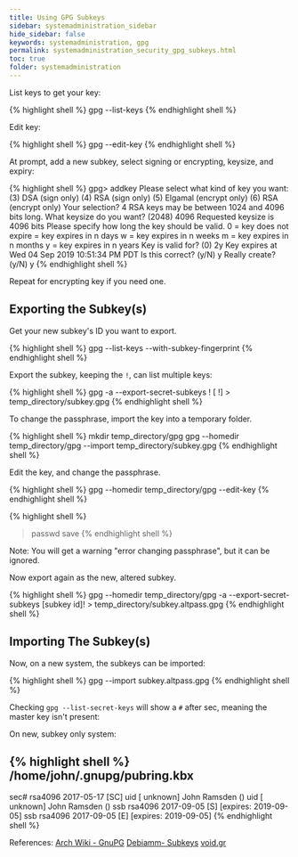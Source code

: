 ```yaml
---
title: Using GPG Subkeys
sidebar: systemadministration_sidebar
hide_sidebar: false
keywords: systemadministration, gpg
permalink: systemadministration_security_gpg_subkeys.html
toc: true
folder: systemadministration
---
```


List keys to get your key:

{% highlight shell %}
gpg --list-keys
{% endhighlight shell %}

Edit key:

{% highlight shell %}
gpg --edit-key <KEY ID>
{% endhighlight shell %}

At prompt, add a new subkey, select signing or encrypting, keysize, and expiry:

{% highlight shell %}
gpg> addkey
Please select what kind of key you want:
   (3) DSA (sign only)
   (4) RSA (sign only)
   (5) Elgamal (encrypt only)
   (6) RSA (encrypt only)
Your selection? 4
RSA keys may be between 1024 and 4096 bits long.
What keysize do you want? (2048) 4096
Requested keysize is 4096 bits
Please specify how long the key should be valid.
         0 = key does not expire
      <n>  = key expires in n days
      <n>w = key expires in n weeks
      <n>m = key expires in n months
      <n>y = key expires in n years
Key is valid for? (0) 2y
Key expires at Wed 04 Sep 2019 10:51:34 PM PDT
Is this correct? (y/N) y
Really create? (y/N) y
{% endhighlight shell %}

Repeat for encrypting key if you need one.

## Exporting the Subkey(s)

Get your new subkey's ID you want to export.

{% highlight shell %}
gpg --list-keys --with-subkey-fingerprint <KEY ID>
{% endhighlight shell %}

Export the subkey, keeping the ```!```, can list multiple keys:

{% highlight shell %}
gpg -a --export-secret-subkeys <subkey id>! [ <subkey id2>!] > temp_directory/subkey.gpg
{% endhighlight shell %}

To change the passphrase, import the key into a temporary folder.

{% highlight shell %}
mkdir temp_directory/gpg
gpg --homedir temp_directory/gpg --import temp_directory/subkey.gpg
{% endhighlight shell %}

Edit the key, and change the passphrase.

{% highlight shell %}
gpg --homedir temp_directory/gpg --edit-key <user-id>
{% endhighlight shell %}

{% highlight shell %}
> passwd
> save
{% endhighlight shell %}

Note: You will get a warning "error changing passphrase", but it can be ignored.

Now export again as the new, altered subkey.

{% highlight shell %}
gpg --homedir temp_directory/gpg -a --export-secret-subkeys [subkey id]! > temp_directory/subkey.altpass.gpg
{% endhighlight shell %}

## Importing The Subkey(s)

Now, on a new system, the subkeys can be imported:

{% highlight shell %}
gpg --import subkey.altpass.gpg
{% endhighlight shell %}

Checking ```gpg --list-secret-keys``` will show a ```#``` after sec, meaning the master key isn't present:

On new, subkey only system:

{% highlight shell %}
/home/john/.gnupg/pubring.kbx
-----------------------------
sec#  rsa4096 2017-05-17 [SC]
      <KEY ID>
uid           [ unknown] John Ramsden (<comment>) <email>
uid           [ unknown] John Ramsden (<comment>) <email>
ssb   rsa4096 2017-09-05 [S] [expires: 2019-09-05]
ssb   rsa4096 2017-09-05 [E] [expires: 2019-09-05]
{% endhighlight shell %}

References:
[Arch Wiki - GnuPG](https://wiki.archlinux.org/index.php/GnuPG#Edit_your_key)
[Debiamm- Subkeys](https://wiki.debian.org/Subkeys)
[void.gr](https://www.void.gr/kargig/blog/2013/12/02/creating-a-new-gpg-key-with-subkeys/)
